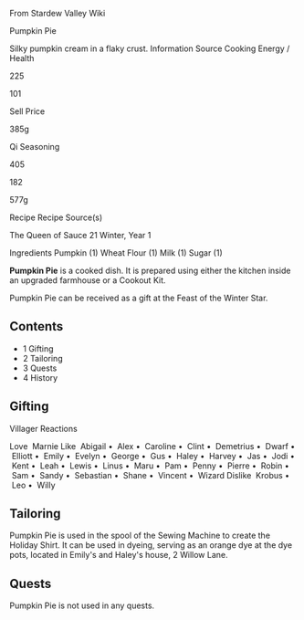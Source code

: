 From Stardew Valley Wiki

Pumpkin Pie

Silky pumpkin cream in a flaky crust. Information Source Cooking Energy / Health

225

101

Sell Price

385g

Qi Seasoning

405

182

577g

Recipe Recipe Source(s)

The Queen of Sauce 21 Winter, Year 1

Ingredients Pumpkin (1) Wheat Flour (1) Milk (1) Sugar (1)

**Pumpkin Pie** is a cooked dish. It is prepared using either the kitchen inside an upgraded farmhouse or a Cookout Kit.

Pumpkin Pie can be received as a gift at the Feast of the Winter Star.

## Contents

- 1 Gifting
- 2 Tailoring
- 3 Quests
- 4 History

## Gifting

Villager Reactions

Love  Marnie Like  Abigail •  Alex •  Caroline •  Clint •  Demetrius •  Dwarf •  Elliott •  Emily •  Evelyn •  George •  Gus •  Haley •  Harvey •  Jas •  Jodi •  Kent •  Leah •  Lewis •  Linus •  Maru •  Pam •  Penny •  Pierre •  Robin •  Sam •  Sandy •  Sebastian •  Shane •  Vincent •  Wizard Dislike  Krobus •  Leo •  Willy

## Tailoring

Pumpkin Pie is used in the spool of the Sewing Machine to create the Holiday Shirt. It can be used in dyeing, serving as an orange dye at the dye pots, located in Emily's and Haley's house, 2 Willow Lane.

## Quests

Pumpkin Pie is not used in any quests.
